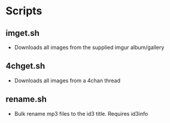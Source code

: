 # Scripts
## imget.sh
* Downloads all images from the supplied imgur album/gallery

## 4chget.sh
* Downloads all images from a 4chan thread

## rename.sh
* Bulk rename mp3 files to the id3 title. Requires id3info
